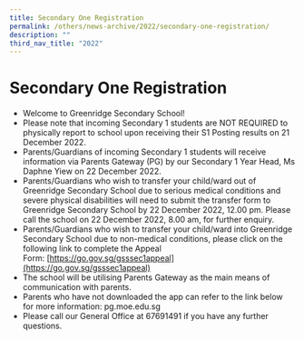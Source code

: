 ```yaml
---
title: Secondary One Registration
permalink: /others/news-archive/2022/secondary-one-registration/
description: ""
third_nav_title: "2022"
---
```

# **Secondary One Registration**

* Welcome to Greenridge Secondary School!
* Please note that incoming Secondary 1 students are NOT REQUIRED to physically report to school upon receiving their S1 Posting results on 21 December 2022.
* Parents/Guardians of incoming Secondary 1 students will receive information via Parents Gateway (PG) by our Secondary 1 Year Head, Ms Daphne Yiew on 22 December 2022.
* Parents/Guardians who wish to transfer your child/ward out of Greenridge Secondary School due to serious medical conditions and severe physical disabilities will need to submit the transfer form to Greenridge Secondary School by 22 December 2022, 12.00 pm. Please call the school on 22 December 2022, 8.00 am, for further enquiry.
* Parents/Guardians who wish to transfer your child/ward into Greenridge Secondary School due to non-medical conditions, please click on the following link to complete the Appeal Form: [https://go.gov.sg/gsssec1appeal](https://go.gov.sg/gsssec1appeal)
* The school will be utilising Parents Gateway as the main means of communication with parents.
* Parents who have not downloaded the app can refer to the link below for more information: pg.moe.edu.sg
* Please call our General Office at 67691491 if you have any further questions.